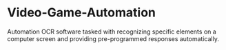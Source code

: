 # Video-Game-Automation
Automation OCR software tasked with recognizing specific elements on a computer screen and providing pre-programmed responses automatically.
